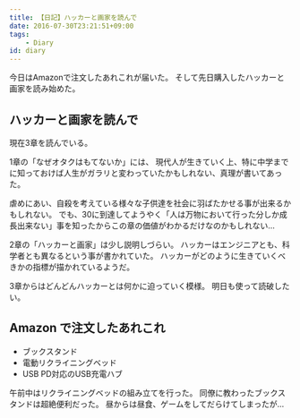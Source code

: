 ```yaml
---
title: 【日記】ハッカーと画家を読んで
date: 2016-07-30T23:21:51+09:00
tags:
    - Diary
id: diary
---
```


今日はAmazonで注文したあれこれが届いた。
そして先日購入したハッカーと画家を読み始めた。

<!-- more -->

## ハッカーと画家を読んで

現在3章を読んでいる。

1章の「なぜオタクはもてないか」には、
現代人が生きていく上、特に中学までに知っておけば人生がガラリと変わっていたかもしれない、真理が書いてあった。

虐めにあい、自殺を考えている様々な子供達を社会に羽ばたかせる事が出来るかもしれない。
でも、30に到達してようやく「人は万物において行った分しか成長出来ない」事を知ったからこの章の価値がわかるだけなのかもしれない…

2章の「ハッカーと画家」は少し説明しづらい。
ハッカーはエンジニアとも、科学者とも異なるという事が書かれていた。
ハッカーがどのように生きていくべきかの指標が描かれているようだ。

3章からはどんどんハッカーとは何かに迫っていく模様。
明日も使って読破したい。

## Amazon で注文したあれこれ

- ブックスタンド
- 電動リクライニングベッド
- USB PD対応のUSB充電ハブ

午前中はリクライニングベッドの組み立てを行った。
同僚に教わったブックスタンドは超絶便利だった。
昼からは昼食、ゲームをしてだらけてしまったが…

